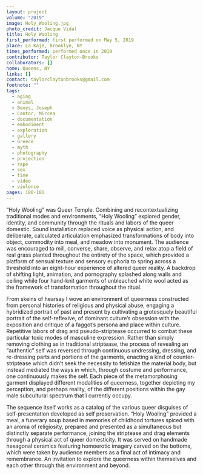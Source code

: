 ```yaml
---
layout: project
volume: "2019"
image: Holy_Wooling.jpg
photo_credit: Jacque Vidal
title: Holy Wooling
first_performed: first performed on May 5, 2019
place: La Kaje, Brooklyn, NY
times_performed: performed once in 2019
contributor: Taylor Clayton-Brooks
collaborators: []
home: Queens, NY
links: []
contact: taylorclaytonbrooks@gmail.com
footnote: ""
tags:
  - aging
  - animal
  - Beuys, Joseph
  - Cantor, Mircea
  - documentation
  - embodiment
  - exploration
  - gallery
  - Greece
  - myth
  - photography
  - projection
  - rape
  - sex
  - time
  - video
  - violence
pages: 180-181
---
```


“Holy Wooling” was Queer Temple. Combining and recontextualizing traditional modes and environments, “Holy Wooling” explored gender, identity, and community through the rituals and labors of the queer domestic. Sound installation replaced voice as physical action, and deliberate, calculated articulation emphasized transformations of body into object, commodity into meal, and meadow into monument. The audience was encouraged to mill, converse, share, observe, and relax atop a field of real grass planted throughout the entirety of the space, which provided a platform of sensual texture and sensory euphoria to spring across a threshold into an eight-hour experience of altered queer reality. A backdrop of shifting light, animation, and pornography splashed along walls and ceiling while four hand-knit garments of unbleached white wool acted as the framework of transformation throughout the ritual.

From skeins of hearsay I wove an environment of queerness constructed from personal histories of religious and physical abuse, engaging a hybridized portrait of past and present by cultivating a grotesquely beautiful portrait of the self-reflexive, of dominant culture’s obsession with the exposition and critique of a faggot’s persona and place within culture. Repetitive labors of drag and pseudo-striptease occurred to combat these particular toxic modes of masculine expression. Rather than simply removing clothing as in traditional striptease, the process of revealing an “authentic” self was reversed through continuous undressing, dressing, and re-dressing parts and portions of the garments, enacting a kind of counter-striptease which didn’t seek the necessity to fetishize the material body, but instead mediated the ways in which, through costume and performance, one continuously makes the self. Each piece of the metamorphosing garment displayed different modalities of queerness, together depicting my perception, and perhaps reality, of the different positions within the gay male subcultural spectrum that I currently occupy.

The sequence itself works as a catalog of the various queer disguises of self-presentation developed as self preservation. “Holy Wooling” provided a meal, a funerary soup based in memories of childhood tortures spiced with an aroma of religiosity, prepared and presented as a simultaneous but distinctly separate performance, joining the striptease and drag elements through a physical act of queer domesticity. It was served on handmade hexagonal ceramics featuring homoerotic imagery carved on the bottoms, which were taken by audience members as a final act of intimacy and remembrance. An invitation to explore the queerness within themselves and each other through this environment and beyond.
